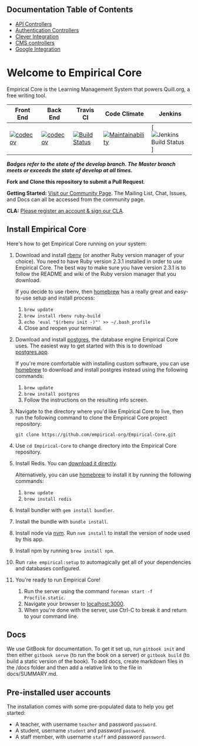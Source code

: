 ## Documentation Table of Contents

* [API Controllers](https://github.com/empirical-org/Empirical-Core/blob/develop/app/controllers/api/README.md)
* [Authentication Controllers](https://github.com/empirical-org/Empirical-Core/blob/develop/app/controllers/auth/README.md)
* [Clever Integration](https://github.com/empirical-org/Empirical-Core/blob/develop/app/services/clever_integration/README.md)
* [CMS controllers](https://github.com/empirical-org/Empirical-Core/blob/develop/app/controllers/cms/README.md)
* [Google Integration](https://github.com/empirical-org/Empirical-Core/blob/develop/app/services/google_integration/README.md)



# Welcome to Empirical Core

Empirical Core is the Learning Management System that powers Quill.org, a free writing tool.


|Front End|Back End|Travis CI|Code Climate|Jenkins|
|---|---|---|---|---|
|[![codecov](https://codecov.io/gh/empirical-org/Empirical-Core/branch/develop/graph/badge.svg?flag=jest)](https://codecov.io/gh/empirical-org/Empirical-Core)|[![codecov](https://codecov.io/gh/empirical-org/Empirical-Core/branch/develop/graph/badge.svg?flag=rspec)](https://codecov.io/gh/empirical-org/Empirical-Core)|[![Build Status](https://travis-ci.org/empirical-org/Empirical-Core.svg?branch=develop)](https://travis-ci.org/empirical-org/Empirical-Core)|[![Maintainability](https://api.codeclimate.com/v1/badges/01afdc9d25304bba229c/maintainability)](https://codeclimate.com/github/empirical-org/Empirical-Core/maintainability)|[![Jenkins Build Status](https://jenkins.quill.org/job/quill.org/job/develop/badge/icon)]|
***Badges refer to the state of the develop branch. The Master branch meets or exceeds the state of develop at all times.***



**Fork and Clone this repository to submit a Pull Request**.

**Getting Started:** [Visit our Community Page](http://community.quill.org/teams/quill-lms/). The Mailing List, Chat, Issues, and Docs can all be accessed from the community page.

**CLA:** [Please register an account & sign our CLA](http://community.quill.org/signup/cla/).

## Install Empirical Core

Here's how to get Empirical Core running on your system:

1. Download and install [rbenv](https://github.com/sstephenson/rbenv) (or another Ruby version manager of your choice). You need to have Ruby version 2.3.1 installed in order to use Empirical Core. The best way to make sure you have version 2.3.1 is to follow the README and wiki of the Ruby version manager that you download.

    If you decide to use rbenv, then [homebrew](http://brew.sh/) has a really great and easy-to-use setup and install process:

    1. `brew update`
    2. `brew install rbenv ruby-build`
    3. `echo 'eval "$(rbenv init -)"' >> ~/.bash_profile`
    4. Close and reopen your terminal.

2. Download and install [postgres](http://www.postgresql.org/), the database engine Empirical Core uses. The easiest way to get started with this is to download [postgres.app](http://postgresapp.com/).

    If you're more comfortable with installing custom software, you can use [homebrew](http://brew.sh/) to download and install postgres instead using the following commands:

    1. `brew update`
    2. `brew install postgres`
    3. Follow the instructions on the resulting info screen.

3. Navigate to the directory where you'd like Empirical Core to live, then run the following command to clone the Empirical Core project repository:

    `git clone https://github.com/empirical-org/Empirical-Core.git`

4. Use `cd Empirical-Core` to change directory into the Empirical Core repository.

5. Install Redis. You can [download it directly](http://redis.io/download).

    Alternatively, you can use [homebrew](http://brew.sh/) to install it by running the following commands:

    1. `brew update`
    2. `brew install redis`

6. Install bundler with `gem install bundler`.

7. Install the bundle with `bundle install`.

8. Install node via [nvm](https://github.com/creationix/nvm#installation). Run `nvm install` to install the version of node used by this app.

9. Install npm by running `brew install npm`.

10. Run `rake empirical:setup` to automagically get all of your dependencies and databases configured.

11. You're ready to run Empirical Core!

    1. Run the server using the command `foreman start -f Procfile.static`.
    2. Navigate your browser to [localhost:3000](http://localhost:3000).
    3. When you're done with the server, use Ctrl-C to break it and return to your command line.

## Docs

We use GitBook for documentation. To get it set up, run `gitbook init` and then either `gitbook serve` (to run the book on a server) or `gitbook build` (to build a static version of the book). To add docs, create markdown files in the /docs folder and then add a relative link to the file in docs/SUMMARY.md.

## Pre-installed user accounts

The installation comes with some pre-populated data to help you get started:

* A teacher, with username `teacher` and password `password`.
* A student, username `student` and password `password`.
* A staff member, with username `staff` and password `password`.

